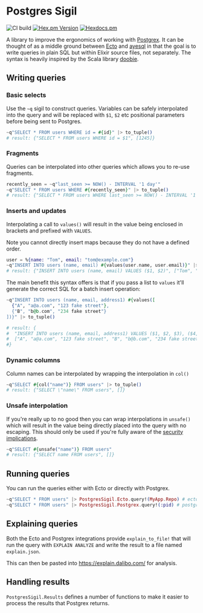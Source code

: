 # Postgres Sigil

![CI build](https://github.com/ottatech/postgres-sigil/actions/workflows/config.yml/badge.svg)
[![Hex.pm Version](https://img.shields.io/hexpm/v/postgres_sigil.svg?style=flat)](https://hex.pm/packages/postgres_sigil)
[![Hexdocs.pm](https://img.shields.io/static/v1?style=flat&label=hexdocs&message=postgres_sigil&color=blueviolet)](https://hexdocs.pm/postgres_sigil)

A library to improve the ergonomics of working with [Postgrex](https://github.com/elixir-ecto/postgrex).
It can be thought of as a middle ground between [Ecto](https://github.com/elixir-ecto/ecto) and 
[ayesql](https://github.com/alexdesousa/ayesql) in that the goal is to write queries in plain SQL 
but within Elixir source files, not separately. The syntax is heavily inspired by the Scala library [doobie](https://tpolecat.github.io/doobie/).

## Writing queries

### Basic selects

Use the `~q` sigil to construct queries. Variables can be safely interpolated into the query
and will be replaced with `$1`, `$2` etc positional parameters before being sent to Postgres.

```elixir
~q"SELECT * FROM users WHERE id = #{id}" |> to_tuple()
# result: {"SELECT * FROM users WHERE id = $1", [1245]}
```

### Fragments

Queries can be interpolated into other queries which allows you to re-use fragments.

```elixir
recently_seen = ~q"last_seen >= NOW() - INTERVAL '1 day'"
~q"SELECT * FROM users WHERE #{recently_seen}" |> to_tuple()
# result: {"SELECT * FROM users WHERE last_seen >= NOW() - INTERVAL '1 day'", []}
```

### Inserts and updates

Interpolating a call to `values()` will result in the value being enclosed in brackets
and prefixed with `VALUES`.

Note you cannot directly insert maps because they do not have a defined order.

```elixir
user = %{name: "Tom", email: "tom@example.com"}
~q"INSERT INTO users (name, email) #{values(user.name, user.email)}" |> to_tuple()
# result: {"INSERT INTO users (name, email) VALUES ($1, $2)", ["Tom", "tom@example.com"]}
```

The main benefit this syntax offers is that if you pass a list to `values` it'll generate
the correct SQL for a batch insert operation:

```elixir
~q"INSERT INTO users (name, email, address1) #{values([
  {"A", "a@a.com", "123 fake street"},
  {"B", "b@b.com", "234 fake street"}
])}" |> to_tuple()

# result: {
#  "INSERT INTO users (name, email, address1) VALUES ($1, $2, $3), ($4, $5, $6)",
#  ["A", "a@a.com", "123 fake street", "B", "b@b.com", "234 fake street"]
#}
```

### Dynamic columns

Column names can be interpolated by wrapping the interpolation in `col()`

```elixir
~q"SELECT #{col("name")} FROM users" |> to_tuple()
# result: {"SELECT \"name\" FROM users", []}
```

### Unsafe interpolation

If you're really up to no good then you can wrap interpolations in `unsafe()` which
will result in the value being directly placed into the query with no escaping.
This should only be used if you're fully aware of the [security implications](https://owasp.org/www-community/attacks/SQL_Injection).

```elixir
~q"SELECT #{unsafe("name")} FROM users"
# result: {"SELECT name FROM users", []}
```

## Running queries

You can run the queries either with Ecto or directly with Postgrex.

```elixir
~q"SELECT * FROM users" |> PostgresSigil.Ecto.query!(MyApp.Repo) # ecto
~q"SELECT * FROM users" |> PostgresSigil.Postgrex.query!(:pid) # postgrex
```

## Explaining queries

Both the Ecto and Postgrex integrations provide `explain_to_file!` that will
run the query with `EXPLAIN ANALYZE` and write the result to a file named `explain.json`.

This can then be pasted into https://explain.dalibo.com/ for analysis.

## Handling results

`PostgresSigil.Results` defines a number of functions to make it easier to process the results that Postgrex returns.


